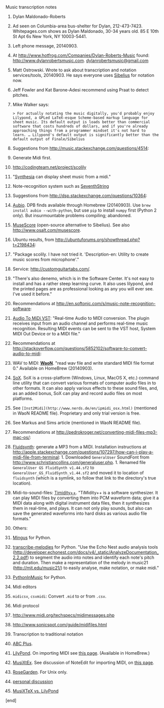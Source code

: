 Music transcription notes

 1. Dylan Maldonado-Roberts
 
   1. Ad seen on Columbia-area bus-shelter for Dylan, 212-473-7423. Whitepages.com shows as Dylan Maldonado, 30-34 years old.  85 E 10th St Apt 6s New York, NY 10003-5441.
   
   1. Left phone message, 20140903.
   
   1. At http://www.hotfrog.com/Companies/Dylan-Roberts-Music found: http://www.dylanrobertsmusic.com. dylanrobertsmusic@gmail.com

 1. Matt Ostrowski. Wrote to ask about transcription and notation services/tools, 20140903. He says everyone uses [Sibelius](http://www.sibelius.com/products/audioscore/ultimate.html) for notation now.
 
 1. Jeff Fowler and Kat Barone-Adesi recommend using Praat to detect pitches.
 
 1. Mike Walker says:

        > For actually notating the music digitally, you'd probably enjoy Lilypond, a GPLed LaTeX-esque Scheme-based markup language for sheet music. Its default output is loads better than commercial software that costs hundreds of dollars, and if you're already approaching things from a programmer mindset it's not hard to learn. … Lilypond's default output is significantly better than the default output of Finale/Sibelius

 1. Suggestions from http://music.stackexchange.com/questions/4514:

   1. Generate Midi first.
   1. http://codingteam.net/project/scolily
   1. "[Synthesia](http://synthesiagame.com/) can display sheet music from a midi."
   1. Note-recognition system such as [SeventhString](http://www.seventhstring.com/xscribe/overview.html)

 1. Suggestions from http://dsp.stackexchange.com/questions/10364:
 
   1. [Aubio](http://aubio.org/). DPB finds available through Homebrew (20140903). Use `brew install aubio --with-python`, but use `pip` to install `numpy` first (Python 2 only). But insurmountable problems compiling; abandoned.
   1. [MuseScore](http://musescore.org/) (open-source alternative to Sibelius). See also http://www.osalt.com/musescore.

 1. Ubuntu results, from http://ubuntuforums.org/showthread.php?t=2198434:
 
   1. "Package scolily. I have not tried it. 'Description-en: Utility to create music scores from microphone'."
   1. Service: http://customguitartabs.com/.
   1. "There's also denemo, which is in the Software Center. It's not easy to install and has a rather steep learning curve. It also uses lilypond, and the printed pages are as professional looking as any you will ever see. I've used it before."

 1. Recommendations at http://en.softonic.com/s/music-note-recognition-software:
 
   1. [Audio To MiDi VST](http://audio-to-midi-vst.en.softonic.com/): "Real-time Audio to MIDI conversion. The plugin receives input from an audio channel and performs real-time music recognition. Resulting MIDI events can be sent to the VST host, System MIDI Out Device or to a MIDI file."

 1. Recommendations at http://stackoverflow.com/questions/5852102/software-to-convert-audio-to-midi:
 
   1. WAV to MIDI: **[WaoN](http://waon.sourceforge.net/)**. "read wav file and write standard MIDI file format 0." Available on HomeBrew (20140903).
   1. [SoX](http://sox.sourceforge.net/). SoX is a cross-platform (Windows, Linux, MacOS X, etc.) command line utility that can convert various formats of computer audio files in to other formats. It can also apply various effects to these sound files, and, as an added bonus, SoX can play and record audio files on most platforms.
   1. See `[Inst2Midi](http://www.nerds.de/en/ipmidi_osx.html)` (mentioned in WaoN README file). Proprietary and only trial version is free.
   1. See Markus and Sims article (mentioned in WaoN README file).

 1. Recommendations at http://pedrokroger.net/converting-midi-files-mp3-mac-os/:
 
   1. [Fluidsynth](https://sourceforge.net/apps/trac/fluidsynth/): generate a MP3 from a MIDI. Installation instructions at http://apple.stackexchange.com/questions/107297/how-can-i-play-a-midi-file-from-terminal:
     1. Downloaded `GeneralUser` SoundFont from http://www.schristiancollins.com/generaluser.php.
     1. Renamed file `GeneralUser GS FluidSynth v1.44.sf2` to `GeneralUser_GS_FluidSynth_v1.44.sf2` and moved it to location of `fluidsynth` (which is a symlink, so follow that link to the directory's true location).
   1. Midi-to-sound-files: [Timidity++](http://timidity.sourceforge.net/#info). "TiMidity++ is a software synthesizer. It can play MIDI files by converting them into PCM waveform data; give it a MIDI data along with digital instrument data files, then it synthesizes them in real-time, and plays. It can not only play sounds, but also can save the generated waveforms into hard disks as various audio file formats."

 1. Others:
 
   1. [Mingus](https://code.google.com/p/mingus/) for Python.
   1. [transcribe-melodies](https://code.google.com/p/transcribe-melodies/) for Python. "Use the Echo Nest audio analysis tools (http://developer.echonest.com/docs/v4/_static/AnalyzeDocumentation_2.2.pdf) to segment the audio into notes and identify each note's pitch and duration. Then make a representation of the melody in music21 (http://mit.edu/music21/) to easily analyse, make notation, or make midi."
   1. [PythonInMusic](https://wiki.python.org/moin/PythonInMusic) for Python. 

 1. Midi editors
 
   1. `midicsv`, `csvmidi`: Convert `.mid` to or from `.csv`.

 1. Midi protocol
 
   1. http://www.midi.org/techspecs/midimessages.php
   1. http://www.sonicspot.com/guide/midifiles.html

 1. Transcription to traditional notation
 
   1. [ABC Plus](http://abcplus.sourceforge.net/).
   1. [LilyPond](http://www.lilypond.org/). On importing MIDI see [this page](http://serpentpublications.org/laymusic/?p=1538). (Available in HomeBrew.)
   1. [MusiXtEx](http://icking-music-archive.org/software/htdocs/index.html). See discussion of NoteEdit for importing MIDI, on [this page](http://icking-music-archive.org/software/indexmt6-2012-12.html).
   1. [RoseGarden](http://www.rosegardenmusic.com/). For Unix only.
   1. [personal discussion](http://www.tug.org/tugboat/tb29-3/tb93mccool.pdf)
   1. [MusiXTeX vs. LilyPond](http://tex.stackexchange.com/questions/136571/musixtex-vs-lilypond/136601#136601)

[end]